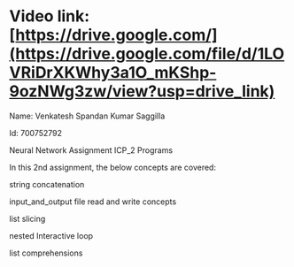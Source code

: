# Video link: [https://drive.google.com/](https://drive.google.com/file/d/1LOVRiDrXKWhy3a1O_mKShp-9ozNWg3zw/view?usp=drive_link)

Name: Venkatesh Spandan Kumar Saggilla

Id: 700752792

Neural Network Assignment ICP_2 Programs

In this 2nd assignment, the below concepts are covered:

string concatenation

input_and_output file read and write concepts

list slicing

nested Interactive loop

list comprehensions
